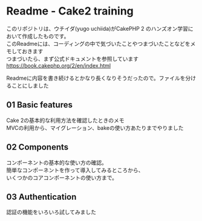 # Readme - Cake2 training
このリポジトリは、ウチイダ(yugo uchiida)がCakePHP 2 のハンズオン学習において作成したものです。  
このReadmeには、コーディングの中で気づいたことやつまづいたことなどをメモしておきます  
つまづいたら、まず公式ドキュメントを参照しています
https://book.cakephp.org/2/en/index.html

Readmeに内容を書き続けるとかなり長くなりそうだったので。ファイルを分けることにしました

## 01 Basic features
Cake 2の基本的な利用方法を確認したときのメモ  
MVCの利用から、マイグレーション、bakeの使い方あたりまでやりました

## 02 Components
コンポーネントの基本的な使い方の確認。  
簡単なコンポーネントを作って導入してみるところから、  
いくつかのコアコンポーネントの使い方まで。

## 03 Authentication
認証の機能をいろいろ試してみました
